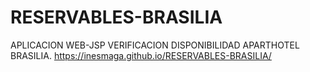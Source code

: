 # RESERVABLES-BRASILIA
APLICACION WEB-JSP VERIFICACION DISPONIBILIDAD APARTHOTEL BRASILIA. https://inesmaga.github.io/RESERVABLES-BRASILIA/
